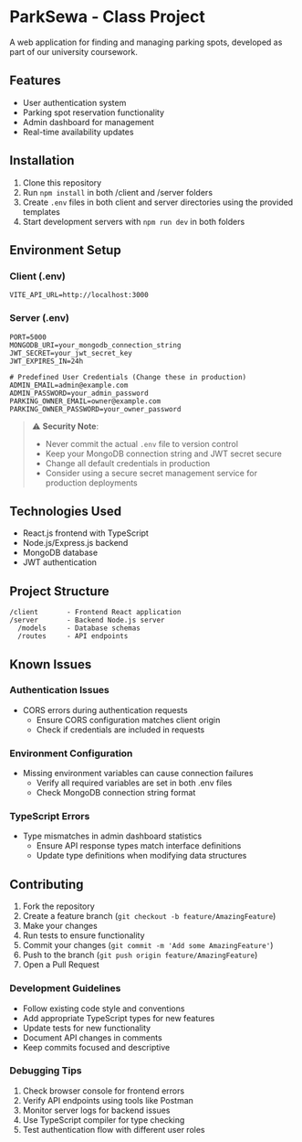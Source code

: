 # ParkSewa - Class Project

A web application for finding and managing parking spots, developed as part of our university coursework.

## Features

- User authentication system
- Parking spot reservation functionality
- Admin dashboard for management
- Real-time availability updates

## Installation

1. Clone this repository
2. Run `npm install` in both /client and /server folders
3. Create `.env` files in both client and server directories using the provided templates
4. Start development servers with `npm run dev` in both folders

## Environment Setup

### Client (.env)

```
VITE_API_URL=http://localhost:3000
```

### Server (.env)

```
PORT=5000
MONGODB_URI=your_mongodb_connection_string
JWT_SECRET=your_jwt_secret_key
JWT_EXPIRES_IN=24h

# Predefined User Credentials (Change these in production)
ADMIN_EMAIL=admin@example.com
ADMIN_PASSWORD=your_admin_password
PARKING_OWNER_EMAIL=owner@example.com
PARKING_OWNER_PASSWORD=your_owner_password
```

> ⚠️ **Security Note**:
>
> - Never commit the actual `.env` file to version control
> - Keep your MongoDB connection string and JWT secret secure
> - Change all default credentials in production
> - Consider using a secure secret management service for production deployments

## Technologies Used

- React.js frontend with TypeScript
- Node.js/Express.js backend
- MongoDB database
- JWT authentication

## Project Structure

```
/client       - Frontend React application
/server       - Backend Node.js server
  /models     - Database schemas
  /routes     - API endpoints
```

## Known Issues

### Authentication Issues

- CORS errors during authentication requests
  - Ensure CORS configuration matches client origin
  - Check if credentials are included in requests

### Environment Configuration

- Missing environment variables can cause connection failures
  - Verify all required variables are set in both .env files
  - Check MongoDB connection string format

### TypeScript Errors

- Type mismatches in admin dashboard statistics
  - Ensure API response types match interface definitions
  - Update type definitions when modifying data structures

## Contributing

1. Fork the repository
2. Create a feature branch (`git checkout -b feature/AmazingFeature`)
3. Make your changes
4. Run tests to ensure functionality
5. Commit your changes (`git commit -m 'Add some AmazingFeature'`)
6. Push to the branch (`git push origin feature/AmazingFeature`)
7. Open a Pull Request

### Development Guidelines

- Follow existing code style and conventions
- Add appropriate TypeScript types for new features
- Update tests for new functionality
- Document API changes in comments
- Keep commits focused and descriptive

### Debugging Tips

1. Check browser console for frontend errors
2. Verify API endpoints using tools like Postman
3. Monitor server logs for backend issues
4. Use TypeScript compiler for type checking
5. Test authentication flow with different user roles
